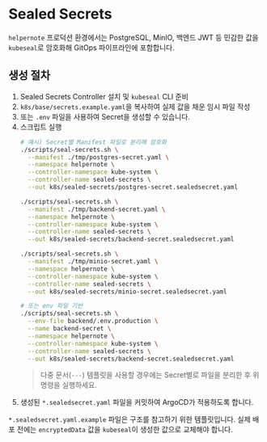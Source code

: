 # Sealed Secrets

`helpernote` 프로덕션 환경에서는 PostgreSQL, MinIO, 백엔드 JWT 등 민감한 값을 `kubeseal`로 암호화해 GitOps 파이프라인에 포함합니다.

## 생성 절차
1. Sealed Secrets Controller 설치 및 `kubeseal` CLI 준비
2. `k8s/base/secrets.example.yaml`을 복사하여 실제 값을 채운 임시 파일 작성
3. 또는 `.env` 파일을 사용하여 Secret을 생성할 수 있습니다.
4. 스크립트 실행
   ```bash
   # 예시) Secret별 Manifest 파일로 분리해 암호화
   ./scripts/seal-secrets.sh \
     --manifest ./tmp/postgres-secret.yaml \
     --namespace helpernote \
     --controller-namespace kube-system \
     --controller-name sealed-secrets \
     --out k8s/sealed-secrets/postgres-secret.sealedsecret.yaml

   ./scripts/seal-secrets.sh \
     --manifest ./tmp/backend-secret.yaml \
     --namespace helpernote \
     --controller-namespace kube-system \
     --controller-name sealed-secrets \
     --out k8s/sealed-secrets/backend-secret.sealedsecret.yaml

   ./scripts/seal-secrets.sh \
     --manifest ./tmp/minio-secret.yaml \
     --namespace helpernote \
     --controller-namespace kube-system \
     --controller-name sealed-secrets \
     --out k8s/sealed-secrets/minio-secret.sealedsecret.yaml

   # 또는 env 파일 기반
   ./scripts/seal-secrets.sh \
     --env-file backend/.env.production \
     --name backend-secret \
     --namespace helpernote \
     --controller-namespace kube-system \
     --controller-name sealed-secrets \
     --out k8s/sealed-secrets/backend-secret.sealedsecret.yaml
   ```
   > 다중 문서(`---`) 템플릿을 사용할 경우에는 Secret별로 파일을 분리한 후 위 명령을 실행하세요.
5. 생성된 `*.sealedsecret.yaml` 파일을 커밋하여 ArgoCD가 적용하도록 합니다.

`*.sealedsecret.yaml.example` 파일은 구조를 참고하기 위한 템플릿입니다. 실제 배포 전에는 `encryptedData` 값을 `kubeseal`이 생성한 값으로 교체해야 합니다.
